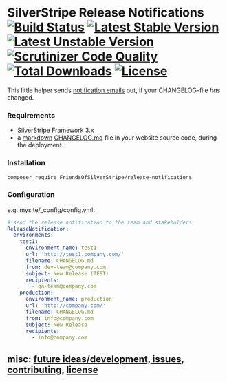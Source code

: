 # SilverStripe Release Notifications <br /> [![Build Status](https://api.travis-ci.org/FriendsOfSilverStripe/release-notifications.svg?branch=master)](https://travis-ci.org/FriendsOfSilverStripe/release-notifications) [![Latest Stable Version](https://poser.pugx.org/FriendsOfSilverStripe/release-notifications/version.svg)](https://github.com/FriendsOfSilverStripe/release-notifications/releases) [![Latest Unstable Version](https://poser.pugx.org/FriendsOfSilverStripe/release-notifications/v/unstable.svg)](https://packagist.org/packages/FriendsOfSilverStripe/release-notifications) [![Scrutinizer Code Quality](https://img.shields.io/scrutinizer/g/FriendsOfSilverStripe/release-notifications.svg)](https://scrutinizer-ci.com/g/FriendsOfSilverStripe/release-notifications?branch=master) [![Total Downloads](https://poser.pugx.org/FriendsOfSilverStripe/release-notifications/downloads.svg)](https://packagist.org/packages/FriendsOfSilverStripe/release-notifications) [![License](https://poser.pugx.org/FriendsOfSilverStripe/release-notifications/license.svg)](https://github.com/FriendsOfSilverStripe/release-notifications/blob/master/license.md)

This little helper sends [notification emails](https://github.com/FriendsOfSilverStripe/release-notifications "release notification emails from SilverStripe") out, if your CHANGELOG-file *has* changed.

### Requirements

 * SilverStripe Framework 3.x
 * a [markdown](https://daringfireball.net/projects/markdown/) [CHANGELOG.md](https://github.com/FriendsOfSilverStripe/release-notifications/blob/master/CHANGELOG.md) file in your website source code, during the deployment.

### Installation

````bash
composer require FriendsOfSilverStripe/release-notifications
````

### Configuration

e.g. mysite/_config/config.yml:

````yaml
# send the release notification to the team and stakeholders
ReleaseNotification:
  environments:
    test1:
      environment_name: test1
      url: 'http://test1.company.com/'
      filename: CHANGELOG.md
      from: dev-team@company.com
      subject: New Release (TEST)
      recipients:
        - qa-team@company.com
    production:
      environment_name: production
      url: 'http://company.com/'
      filename: CHANGELOG.md
      from: info@company.com
      subject: New Release
      recipients:
        - info@company.com
````

## misc: [future ideas/development, issues](https://github.com/FriendsOfSilverStripe/release-notifications/issues), [contributing](https://github.com/FriendsOfSilverStripe/release-notifications/blob/master/CONTRIBUTING.md), [license](https://github.com/FriendsOfSilverStripe/release-notifications/blob/master/license.md)
